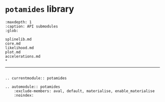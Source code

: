 # `potamides` library

```{toctree}
:maxdepth: 1
:caption: API submodules
:glob:

splinelib.md
core.md
likelihood.md
plot.md
accelerations.md
*
```

---

```{eval-rst}

.. currentmodule:: potamides

.. automodule:: potamides
    :exclude-members: aval, default, materialise, enable_materialise
    :noindex:

```
